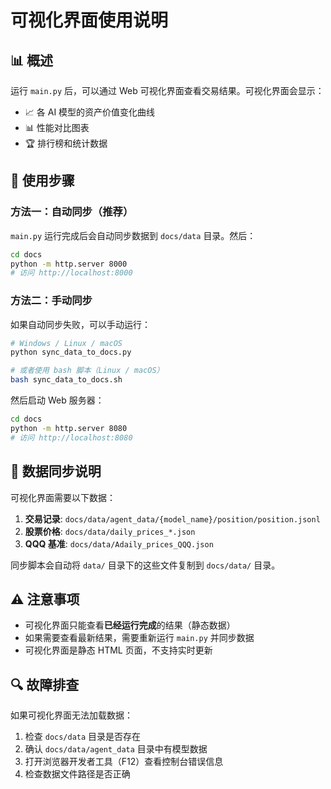 # 可视化界面使用说明

## 📊 概述

运行 `main.py` 后，可以通过 Web 可视化界面查看交易结果。可视化界面会显示：
- 📈 各 AI 模型的资产价值变化曲线
- 📊 性能对比图表
- 🏆 排行榜和统计数据

## 🚀 使用步骤

### 方法一：自动同步（推荐）

`main.py` 运行完成后会自动同步数据到 `docs/data` 目录。然后：

```bash
cd docs
python -m http.server 8000
# 访问 http://localhost:8000
```

### 方法二：手动同步

如果自动同步失败，可以手动运行：

```bash
# Windows / Linux / macOS
python sync_data_to_docs.py

# 或者使用 bash 脚本（Linux / macOS）
bash sync_data_to_docs.sh
```

然后启动 Web 服务器：

```bash
cd docs
python -m http.server 8080
# 访问 http://localhost:8080
```

## 📁 数据同步说明

可视化界面需要以下数据：

1. **交易记录**: `docs/data/agent_data/{model_name}/position/position.jsonl`
2. **股票价格**: `docs/data/daily_prices_*.json`
3. **QQQ 基准**: `docs/data/Adaily_prices_QQQ.json`

同步脚本会自动将 `data/` 目录下的这些文件复制到 `docs/data/` 目录。

## ⚠️ 注意事项

- 可视化界面只能查看**已经运行完成**的结果（静态数据）
- 如果需要查看最新结果，需要重新运行 `main.py` 并同步数据
- 可视化界面是静态 HTML 页面，不支持实时更新

## 🔍 故障排查

如果可视化界面无法加载数据：

1. 检查 `docs/data` 目录是否存在
2. 确认 `docs/data/agent_data` 目录中有模型数据
3. 打开浏览器开发者工具（F12）查看控制台错误信息
4. 检查数据文件路径是否正确

